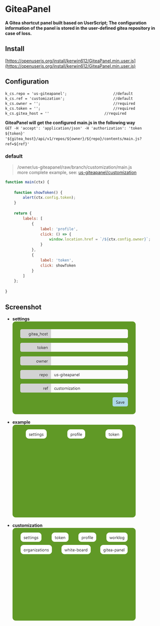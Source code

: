 # GiteaPanel  
**A Gitea shortcut panel built based on UserScript; The configuration information of the panel is stored in the user-defined gitea repository in case of loss.**  

## Install
[https://openuserjs.org/install/kerwin612/GiteaPanel.min.user.js](https://openuserjs.org/install/kerwin612/GiteaPanel.min.user.js)

## Configuration  
```
k_cs.repo = 'us-giteapanel';      		         //default
k_cs.ref = 'customization';     		    	 //default
k_cs.owner = '';    		    		    	 //required
k_cs.token = '';    		    		    	 //required
k_cs.gitea_host = '' 				         //required
```
**GiteaPanel will get the configured main.js in the following way**  
`GET -H 'accept': 'application/json' -H 'authorization': 'token ${token}' '${gitea_host}/api/v1/repos/${owner}/${repo}/contents/main.js?ref=${ref}'`  

### default  
> /owner/us-giteapanel/raw/branch/customization/main.js  
> more complete example, see: [us-giteapanel/customization](https://github.com/kerwin612/us-giteapanel/blob/customization/main.js)  
```js
function main(ctx) {

    function showToken() {
        alert(ctx.config.token);
    }

    return {
        labels: [
            {
                label: 'profile',
                click: () => {
                    window.location.href = `/${ctx.config.owner}`;
                }
            },
            {
                label: 'token',
                click: showToken
            }
        ]
    };

}
```

## Screenshot  

* **settings**  
![](./imgs/settings.png)  

* **example**  
![](./imgs/panel1.png)  

* **customization**  
![](./imgs/panel2.png)  

